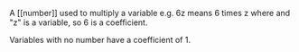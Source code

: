 A [[number]] used to multiply a variable e.g. 6z means 6 times z where and "z" is a variable, so 6 is a coefficient.

Variables with no number have a coefficient of 1.

